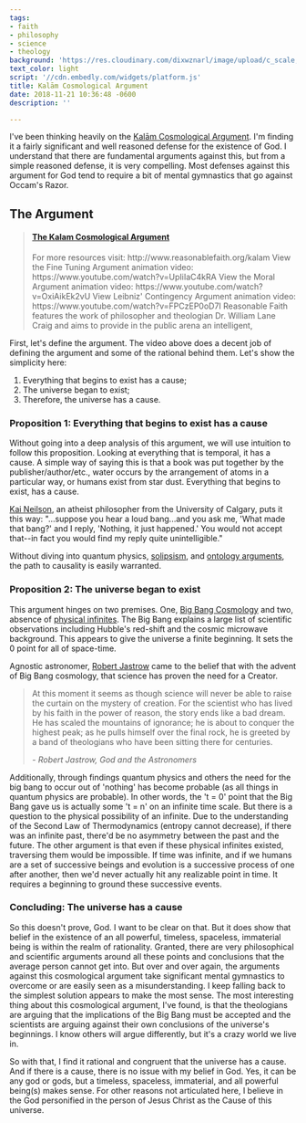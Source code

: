 ```yaml
---
tags:
- faith
- philosophy
- science
- theology
background: 'https://res.cloudinary.com/dixwznarl/image/upload/c_scale,q_auto:good/notebook/cosmos.jpg'
text_color: light
script: '//cdn.embedly.com/widgets/platform.js'
title: Kalām Cosmological Argument
date: 2018-11-21 10:36:48 -0600
description: ''

---
```

I've been thinking heavily on the [Kalām Cosmological Argument](https://plato.stanford.edu/entries/cosmological-argument/#KalaCosmArgu).  I'm finding it a fairly significant and well reasoned defense for the existence of God.  I understand that there are fundamental arguments against this, but from a simple reasoned defense, it is very compelling.  Most defenses against this argument for God tend to require a bit of mental gymnastics that go against Occam's Razor.

## The Argument

<blockquote class="embedly-card" data-card-key="bdfeaf9e6c274fb9a648b7a58a607e12"><h4><a href="https://www.youtube.com/embed/6CulBuMCLg0">The Kalam Cosmological Argument</a></h4><p>For more resources visit: http://www.reasonablefaith.org/kalam View the Fine Tuning Argument animation video: https://www.youtube.com/watch?v=UpIiIaC4kRA View the Moral Argument animation video: https://www.youtube.com/watch?v=OxiAikEk2vU View Leibniz' Contingency Argument animation video: https://www.youtube.com/watch?v=FPCzEP0oD7I Reasonable Faith features the work of philosopher and theologian Dr. William Lane Craig and aims to provide in the public arena an intelligent,</p></blockquote>

First, let's define the argument.  The video above does a decent job of defining the argument and some of the rational behind them. Let's show the simplicity here:

1. Everything that begins to exist has a cause;
2. The universe began to exist;
3. Therefore, the universe has a cause.

### Proposition 1: Everything that begins to exist has a cause

Without going into a deep analysis of this argument, we will use intuition to follow this proposition.  Looking at everything that is temporal, it has a cause.  A simple way of saying this is that a book was put together by the publisher/author/etc., water occurs by the arrangement of atoms in a particular way, or humans exist from star dust.  Everything that begins to exist, has a cause.

[Kai Neilson](https://en.wikipedia.org/wiki/Kai_Nielsen_(philosopher)), an atheist philosopher from the University of Calgary, puts it this way: "...suppose you hear a loud bang...and you ask me, 'What made that bang?' and I reply, 'Nothing, it just happened.' You would not accept that--in fact you would find my reply quite unintelligible."

Without diving into quantum physics, [solipsism](https://en.wikipedia.org/wiki/Solipsism), and [ontology arguments](https://plato.stanford.edu/entries/ontological-arguments/), the path to causality is easily warranted.

### Proposition 2: The universe began to exist

This argument hinges on two premises.  One, [Big Bang Cosmology](https://en.wikipedia.org/wiki/Big_Bang) and two, absence of [physical infinites](http://blogs.discovermagazine.com/crux/2015/02/20/infinity-ruining-physics/).  The Big Bang explains a large list of scientific observations including Hubble's red-shift and the cosmic microwave background.  This appears to give the universe a finite beginning.  It sets the 0 point for all of space-time.  

Agnostic astronomer, [Robert Jastrow](https://en.wikipedia.org/wiki/Robert_Jastrow) came to the belief that with the advent of Big Bang cosmology, that science has proven the need for a Creator.

> At this moment it seems as though science will never be able to raise the curtain on the mystery of creation. For the scientist who has lived by his faith in the power of reason, the story ends like a bad dream. He has scaled the mountains of ignorance; he is about to conquer the highest peak; as he pulls himself over the final rock, he is greeted by a band of theologians who have been sitting there for centuries.
>  
> <cite>- Robert Jastrow, God and the Astronomers</cite>

Additionally, through findings quantum physics and others the need for the big bang to occur out of 'nothing' has become probable (as all things in quantum physics are probable).  In other words, the 't = 0' point that the Big Bang gave us is actually some 't = n' on an infinite time scale.  But there is a question to the physical possibility of an infinite.  Due to the understanding of the Second Law of Thermodynamics (entropy cannot decrease), if there was an infinite past, there'd be no asymmetry between the past and the future.  The other argument is that even if these physical infinites existed, traversing them would be impossible.  If time was infinite, and if we humans are a set of successive beings and evolution is a successive process of one after another, then we'd never actually hit any realizable point in time.  It requires a beginning to ground these successive events.

### Concluding: The universe has a cause

So this doesn't prove, God.  I want to be clear on that.  But it does show that belief in the existence of an all powerful, timeless, spaceless, immaterial being is within the realm of rationality.  Granted, there are very philosophical and scientific arguments around all these points and conclusions that the average person cannot get into.  But over and over again, the arguments against this cosmological argument take significant mental gymnastics to overcome or are easily seen as a misunderstanding.  I keep falling back to the simplest solution appears to make the most sense.  The most interesting thing about this cosmological argument, I've found, is that the theologians are arguing that the implications of the Big Bang must be accepted and the scientists are arguing against their own conclusions of the universe's beginnings.  I know others will argue differently, but it's a crazy world we live in.

So with that, I find it rational and congruent that the universe has a cause.  And if there is a cause, there is no issue with my belief in God.  Yes, it can be any god or gods, but a timeless, spaceless, immaterial, and all powerful being(s) makes sense.  For other reasons not articulated here, I believe in the God personified in the person of Jesus Christ as the Cause of this universe.  
